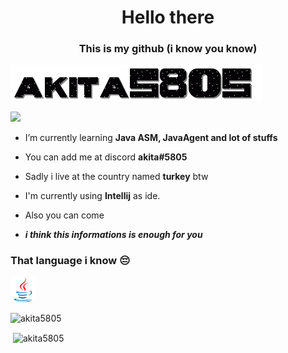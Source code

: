 <h1 align="center">Hello there</h1>
<h3 align="center">This is my github (i know you know)</h3>
<img src="https://raw.githubusercontent.com/akita5805/akita5805/main/images/akitanobg.gif" />
<p align="left"> <img src="https://preview.redd.it/hfs12p7u11951.png?auto=webp&s=2e472958d1482c070e7802580b0a81c84eb5d425" /> </p>


- I’m currently learning **Java ASM, JavaAgent and lot of stuffs**

- You can add me at discord **akita#5805**

- Sadly i live at the country named **turkey** btw

- I'm currently using **Intellij** as ide.

- Also you can come
- *****i think this informations is enough for you*****

</p>

<h3 align="left">That language i know 😔 </h3>
<p align="left"> <a href="https://www.java.com" target="_blank" rel="noreferrer"> <img src="https://raw.githubusercontent.com/devicons/devicon/master/icons/java/java-original.svg" alt="java" width="40" height="40"/> </a> </p>
<p align="left"> <img src="https://komarev.com/ghpvc/?username=akita5805&label=views&color=01090e&style=plastic" alt="akita5805" /> </p>
<p>&nbsp;<img align="center" src="https://github-readme-stats.vercel.app/api?username=akita5805&show_icons=true&theme=cobalt&hide_border=true&locale=en" alt="akita5805" /></p>
